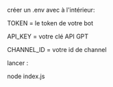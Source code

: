 créer un .env avec à l'intérieur:

TOKEN = le token de votre bot

API_KEY = votre clé API GPT

CHANNEL_ID = votre id de channel

lancer :

node index.js